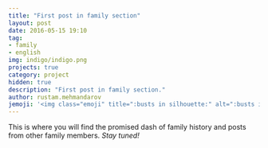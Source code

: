 ```yaml
---
title: "First post in family section"
layout: post
date: 2016-05-15 19:10
tag: 
- family
- english
img: indigo/indigo.png
projects: true
category: project
hidden: true
description: "First post in family section."
author: rustam.mehmandarov
jemoji: '<img class="emoji" title=":busts in silhouette:" alt=":busts in silhouette:" src="https://assets.github.com/images/icons/emoji/unicode/1f465.png" height="20" width="20" align="absmiddle">'
---
```


This is where you will find the promised dash of family history and posts from other family members. _Stay tuned!_